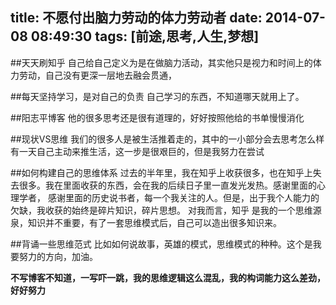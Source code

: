 title: 不愿付出脑力劳动的体力劳动者
date: 2014-07-08 08:49:30
tags: [前途,思考,人生,梦想]
---
##天天刷知乎
自己给自己定义为是在做脑力活动，其实他只是视力和时间上的体力劳动，自己没有更深一层地去融会贯通，

##每天坚持学习，是对自己的负责
自己学习的东西，不知道哪天就用上了。

##阳志平博客
他的很多思考还是很有道理的，好好按照他给的书单慢慢消化

##现状VS思维
我们的很多人是被生活推着走的，其中的一小部分会去思考怎么样有一天自己主动来推生活，这一步是很艰巨的，但是我努力在尝试

##如何构建自己的思维体系
过去的半年里，我在知乎上收获很多，也在知乎上失去很多。我在里面收获的东西，会在我的后续日子里一直发光发热。感谢里面的心理学者，
感谢里面的历史说书者，每一个我关注的人。但是，出于我个人能力的欠缺，我收获的始终是碎片知识，碎片思想。  对我而言，知乎
是我的一个思维源泉，知识并不重要，有了一套思维模式后，自己可以造出很多知识来。

##背诵一些思维范式
比如如何说故事，英雄的模式，思维模式的种种。这个是我要努力的方向，加油。

**不写博客不知道，一写吓一跳，我的思维逻辑这么混乱，我的构词能力这么差劲，好好努力**
